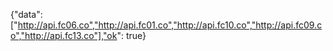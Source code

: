{"data":["http://api.fc06.co","http://api.fc01.co","http://api.fc10.co","http://api.fc09.co","http://api.fc13.co"],"ok": true}
